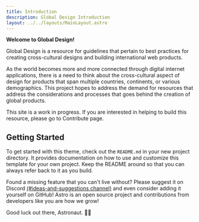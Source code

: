 ```yaml
---
title: Introduction
description: Global Design Introduction
layout: ../../layouts/MainLayout.astro
---
```


**Welcome to Global Design!**

Global Design is a resource for guidelines that pertain to best practices for creating cross-cultural designs and building international web products.

As the world becomes more and more connected through digital internet applications, there is a need to think about the cross-cultural aspect of design for products that span multiple countries, continents, or various demographics.  This project hopes to address the demand for resources that address the considerations and processes that goes behind the creation of global products.

This site is a work in progress. If you are interested in helping to build this resource, please go to Contribute page.

## Getting Started

To get started with this theme, check out the `README.md` in your new project directory. It provides documentation on how to use and customize this template for your own project. Keep the README around so that you can always refer back to it as you build.

Found a missing feature that you can't live without? Please suggest it on Discord [(#ideas-and-suggestions channel)](https://astro.build/chat) and even consider adding it yourself on GitHub! Astro is an open source project and contributions from developers like you are how we grow!

Good luck out there, Astronaut. 🧑‍🚀
